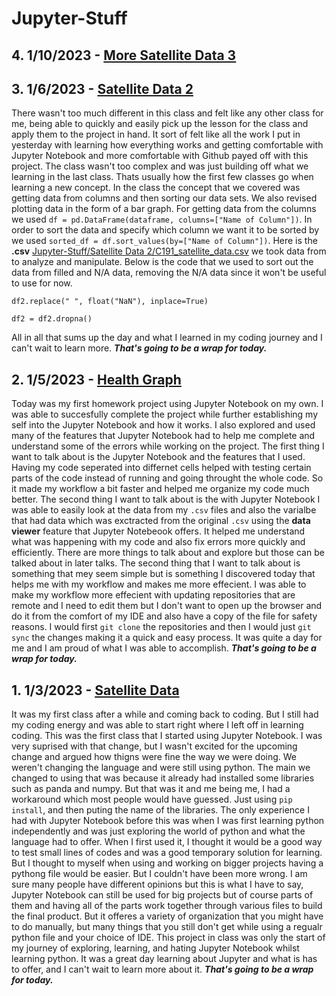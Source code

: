# Jupyter-Stuff
## 4. 1/10/2023 - [More Satellite Data 3](https://github.com/zCranking/Jupyter-Stuff/tree/main/More%20Satellite%20Data%203)

## 3. 1/6/2023 - [Satellite Data 2](https://github.com/zCranking/Jupyter-Stuff/tree/main/Satellite%20Data%202)
There wasn't too much different in this class and felt like any other class for me, being able to quickly and easily pick up the lesson for the class and apply them to the project in hand. It sort of felt like all the work I put in yesterday with learning how everything works and getting comfortable with Jupyter Notebook and more comfortable with Github payed off with this project. The class wasn't too complex and was just building off what we learning in the last class. Thats usually how the first few classes go when learning a new concept. In the class the concept that we covered was getting data from columns and then sorting our data sets. We also revised plotting data in the form of a bar graph. For getting data from the columns we used ```df = pd.DataFrame(dataframe, columns=["Name of Column"])```. In order to sort the data and specify which column we want it to be sorted by we used ```sorted_df = df.sort_values(by=["Name of Column"])```. Here is the **.csv** [Jupyter-Stuff/Satellite Data 2/C191_satellite_data.csv](https://github.com/zCranking/Jupyter-Stuff/blob/main/Satellite%20Data%202/C191_satellite_data.csv) we took data from to analyze and manipulate. Below is the code that we used to sort out the data from filled and N/A data, removing the N/A data since it won't be useful to use for now.
```
df2.replace(" ", float("NaN"), inplace=True)

df2 = df2.dropna()
```
All in all that sums up the day and what I learned in my coding journey and I can't wait to learn more. **_That's going to be a wrap for today._**

## 2. 1/5/2023 - [Health Graph](https://github.com/zCranking/Jupyter-Stuff/tree/main/Health%20Graph)
Today was my first homework project using Jupyter Notebook on my own. I was able to succesfully complete the project while further establishing my self into the Jupyter Notebook and how it works. I also explored and used many of the features that Jupyter Notebook had to help me complete and understand some of the errors while working on the project. The first thing I want to talk about is the Jupyter Notebook and the features that I used. Having my code seperated into differnet cells helped with testing certain parts of the code instead of running and going throught the whole code. So it made my workflow a bit faster and helped me organize my code much better. The second thing I want to talk about is the with Jupyter Notebook I was able to easily look at the data from my ```.csv``` files and also the varialbe that had data which was exctracted from the original ```.csv``` using the **data viewer** feature that Jupyter Notebeook offers. It helped me understand what was happening with my code and also fix errors more quickly and efficiently. There are more things to talk about and explore but those can be talked about in later talks. The second thing that I want to talk about is something that mey seem simple but is something I discovered today that helps me with my workflow and makes me more effecient. I was able to make my workflow more effecient with updating repositories that are remote and I need to edit them but I don't want to open up the browser and do it from the comfort of my IDE and also have a copy of the file for safety reasons. I would first ```git clone``` the repositories and then I would just ```git sync``` the changes making it a quick and easy process. It was quite a day for me and I am proud of what I was able to accomplish. **_That's going to be a wrap for today._**

## 1. 1/3/2023 - [Satellite Data](https://github.com/zCranking/Jupyter-Stuff/tree/main/Satellite%20Data)
It was my first class after a while and coming back to coding. But I still had my coding energy and was able to start right where I left off in learning coding. This was the first class that I started using Jupyter Notebook. I was very suprised with that change, but I wasn't excited for the upcoming change and argued how thigns were fine the way we were doing. We weren't changing the language and were still using python. The main we changed to using that was because it already had installed some libraries such as panda and numpy. But that was it and me being me, I had a workaround which most people would have guessed. Just using ```pip install```, and then puting the name of the libraries. The only experience I had with Jupyter Notebook before this was when I was first learning python independently and was just exploring the world of python and what the language had to offer. When I first used it, I thought it would be a good way to test small lines of codes and was a good temporary solution for learning. But I thought to myself when using and working on bigger projects having a pythong file would be easier. But I couldn't have been more wrong. I am sure many people have different opinions but this is what I have to say, Jupyter Notebook can still be used for big projects but of course parts of them and having all of the parts work together through various files to build the final product. But it offeres a variety of organization that you might have to do manually, but many things that you still don't get while using a regualr python file and your choice of IDE. This project in class was only the start of my journey of exploring, learning, and hating Jupyter Notebook whilst learning python. It was a great day learning about Jupyter and what is has to offer, and I can't wait to learn more about it. **_That's going to be a wrap for today._**

